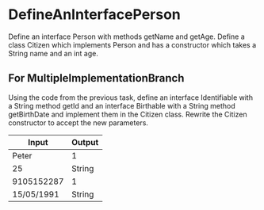 # DefineAnInterfacePerson

Define an interface Person with methods getName and getAge. Define a class Citizen which implements Person and has a constructor which takes a String name and an int age.

For MultipleImplementationBranch
----------------------------------------

Using the code from the previous task, define an interface Identifiable with a String method getId and an interface Birthable with a String method getBirthDate and implement them in the Citizen class. Rewrite the Citizen constructor to accept the new parameters.


Input  |	Output
-------|---------
Peter  | 1
25     | String
9105152287 | 1
15/05/1991  | String
